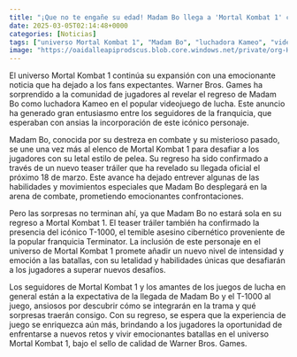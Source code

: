 ```yaml
---
title: "¡Que no te engañe su edad! Madam Bo llega a 'Mortal Kombat 1' con un nuevo teaser trailer"
date: 2025-03-05T02:14:48+0000
categories: [Noticias]
tags: ["universo Mortal Kombat 1", "Madam Bo", "luchadora Kameo", "videojuego de lucha", "teaser tráiler", "T-1000", "franquicia Terminator."]
image: "https://oaidalleapiprodscus.blob.core.windows.net/private/org-HKmKxpuNw3Y88lm4EBrIPq0n/user-ZwiCXOggLL8ZNNKE2g7rXFmV/img-xuffqfrE0VSMRtgUImLPBj9F.png?st=2025-03-05T01%3A14%3A48Z&se=2025-03-05T03%3A14%3A48Z&sp=r&sv=2024-08-04&sr=b&rscd=inline&rsct=image/png&skoid=d505667d-d6c1-4a0a-bac7-5c84a87759f8&sktid=a48cca56-e6da-484e-a814-9c849652bcb3&skt=2025-03-04T02%3A40%3A05Z&ske=2025-03-05T02%3A40%3A05Z&sks=b&skv=2024-08-04&sig=3TxN74bDx6n9bPYkNloXTBDSwW4BIdKSrexNJeJqkHI%3D"
---
```


El universo Mortal Kombat 1 continúa su expansión con una emocionante noticia que ha dejado a los fans expectantes. Warner Bros. Games ha sorprendido a la comunidad de jugadores al revelar el regreso de Madam Bo como luchadora Kameo en el popular videojuego de lucha. Este anuncio ha generado gran entusiasmo entre los seguidores de la franquicia, que esperaban con ansias la incorporación de este icónico personaje.

Madam Bo, conocida por su destreza en combate y su misterioso pasado, se une una vez más al elenco de Mortal Kombat 1 para desafiar a los jugadores con su letal estilo de pelea. Su regreso ha sido confirmado a través de un nuevo teaser tráiler que ha revelado su llegada oficial el próximo 18 de marzo. Este avance ha dejado entrever algunas de las habilidades y movimientos especiales que Madam Bo desplegará en la arena de combate, prometiendo emocionantes confrontaciones.

Pero las sorpresas no terminan ahí, ya que Madam Bo no estará sola en su regreso a Mortal Kombat 1. El teaser tráiler también ha confirmado la presencia del icónico T-1000, el temible asesino cibernético proveniente de la popular franquicia Terminator. La inclusión de este personaje en el universo de Mortal Kombat 1 promete añadir un nuevo nivel de intensidad y emoción a las batallas, con su letalidad y habilidades únicas que desafiarán a los jugadores a superar nuevos desafíos.

Los seguidores de Mortal Kombat 1 y los amantes de los juegos de lucha en general están a la expectativa de la llegada de Madam Bo y el T-1000 al juego, ansiosos por descubrir cómo se integrarán en la trama y qué sorpresas traerán consigo. Con su regreso, se espera que la experiencia de juego se enriquezca aún más, brindando a los jugadores la oportunidad de enfrentarse a nuevos retos y vivir emocionantes batallas en el universo Mortal Kombat 1, bajo el sello de calidad de Warner Bros. Games.
    